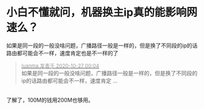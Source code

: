 # 小白不懂就问，机器换主ip真的能影响网速么？


如果是同一段的一般没啥问题，广播路径一般是一样的，但是换了不同段的ip的话路由都可能会不一样，速度肯定也是不一样的了

<div class="quote"><blockquote><font size="2"><a href="https://www.hostloc.com/forum.php?mod=redirect&amp;goto=findpost&amp;pid=9356876&amp;ptid=758771" target="_blank"><font color="#999999">luanma 发表于 2020-10-27 00:04</font></a></font><br />
如果是同一段的一般没啥问题，广播路径一般是一样的，但是换了不同段的ip的话路由都可能会不一样，速度肯定 ...</blockquote></div><br />
了解了，100M的钱用200M也够用。
